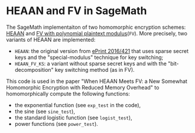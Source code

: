# HEAAN and FV in SageMath
The SageMath implementaiton of two homomorphic encryption schemes: [HEAAN](https://eprint.iacr.org/2016/421.pdf) and [FV with polynomial plaintext modulus](https://eprint.iacr.org/2018/785.pdf)(`FV`).
More precisely, two variants of HEAAN are implemented:
- `HEAAN`: the original version from [ePrint 2016/421](https://eprint.iacr.org/2016/421.pdf) that uses sparse secret keys and the "special-modulus" technique for key switching;
- `HEAAN_FV_KS`: a variant without sparse secret keys and with the "bit-decomposition" key switching method (as in FV).

This code is used in the paper "When HEAAN Meets FV: a New Somewhat Homomorphic Encryption with Reduced Memory Overhead" to homomorphically compute the following functions:
- the exponential function (see `exp_test` in the code),
- the sine (see `sine_test`),
- the standard logistic function (see `logist_test`),
- power functions (see `power_test`).

